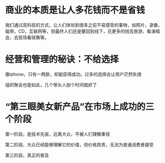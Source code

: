 # 商业的本质是让人多花钱而不是省钱

我们通过高科技的方式，让人们体验到很多之前不易感受的事物，如照片，录像，磁带，CD，互联网等，但最终人们还是要回到线下，花更多的钱去旅游，看演唱会，去现场看球赛等。

# 经营和管理的秘诀：不给选择

像iphone，只有一两款，却能获得成功。过多的选择会让用户茫然失措

组织聚会也是如此，几个带头人拍个时间就好了

# “第三眼美女新产品”在市场上成功的三个阶段

第一阶段，是技术先驱，远离大众，不被人们理解重视

第二阶段，大众已经能够理解它的价值，但价格昂贵，无法为普通消费者接受

第三阶段，真正的普及